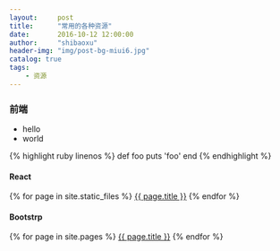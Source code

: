 ```yaml
---
layout:     post
title:      "常用的各种资源"
date:       2016-10-12 12:00:00
author:     "shibaoxu"
header-img: "img/post-bg-miui6.jpg"
catalog: true
tags:
    - 资源
---
```


### 前端
- hello
- world

{% highlight ruby linenos %}
def foo
  puts 'foo'
end
{% endhighlight %}


#### React
{% for page in site.static_files %}
        <a href="{{ page.path | prepend: site.baseurl }}">{{ page.title }}</a>
{% endfor %}
#### Bootstrp

{% for page in site.pages %}
        <a href="{{ page.url | prepend: site.baseurl }}">{{ page.title }}</a>
{% endfor %}